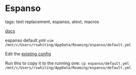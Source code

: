 # Espanso
tags: text replacement, espanso, atext, macros

[docs](https://espanso.org/docs/configuration/)

espanso default.yml
`vim /mnt/c/Users/rswhiting/AppData/Roaming/espanso/default.yml`

Edit the [existing config](../snippets/espanso-default.yml)

Run this to copy it to the running one:
`cp espanso/default.yml /mnt/c/Users/rswhiting/AppData/Roaming/espanso/default.yml`

